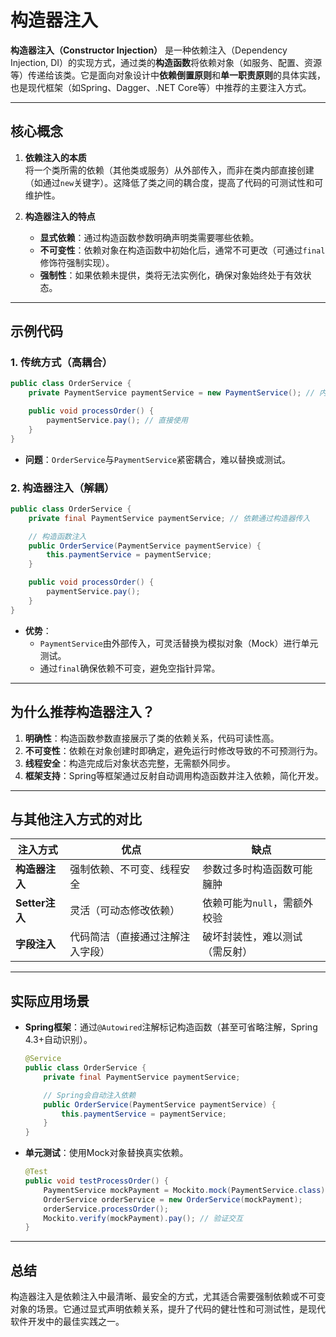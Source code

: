 # 构造器注入

**构造器注入（Constructor Injection）** 是一种依赖注入（Dependency Injection, DI）的实现方式，通过类的**构造函数**将依赖对象（如服务、配置、资源等）传递给该类。它是面向对象设计中**依赖倒置原则**和**单一职责原则**的具体实践，也是现代框架（如Spring、Dagger、.NET Core等）中推荐的主要注入方式。

---

## 核心概念
1. **依赖注入的本质**  
   将一个类所需的依赖（其他类或服务）从外部传入，而非在类内部直接创建（如通过`new`关键字）。这降低了类之间的耦合度，提高了代码的可测试性和可维护性。

2. **构造器注入的特点**
    - **显式依赖**：通过构造函数参数明确声明类需要哪些依赖。
    - **不可变性**：依赖对象在构造函数中初始化后，通常不可更改（可通过`final`修饰符强制实现）。
    - **强制性**：如果依赖未提供，类将无法实例化，确保对象始终处于有效状态。

---

## 示例代码
### 1. 传统方式（高耦合）
```java
public class OrderService {
    private PaymentService paymentService = new PaymentService(); // 内部创建依赖

    public void processOrder() {
        paymentService.pay(); // 直接使用
    }
}
```
- **问题**：`OrderService`与`PaymentService`紧密耦合，难以替换或测试。

### 2. 构造器注入（解耦）
```java
public class OrderService {
    private final PaymentService paymentService; // 依赖通过构造器传入

    // 构造函数注入
    public OrderService(PaymentService paymentService) {
        this.paymentService = paymentService;
    }

    public void processOrder() {
        paymentService.pay();
    }
}
```
- **优势**：
    - `PaymentService`由外部传入，可灵活替换为模拟对象（Mock）进行单元测试。
    - 通过`final`确保依赖不可变，避免空指针异常。

---

## 为什么推荐构造器注入？
1. **明确性**：构造函数参数直接展示了类的依赖关系，代码可读性高。
2. **不可变性**：依赖在对象创建时即确定，避免运行时修改导致的不可预测行为。
3. **线程安全**：构造完成后对象状态完整，无需额外同步。
4. **框架支持**：Spring等框架通过反射自动调用构造函数并注入依赖，简化开发。

---

## 与其他注入方式的对比
| 注入方式         | 优点               | 缺点                |
|--------------|------------------|-------------------|
| **构造器注入**    | 强制依赖、不可变、线程安全    | 参数过多时构造函数可能臃肿     |
| **Setter注入** | 灵活（可动态修改依赖）      | 依赖可能为`null`，需额外校验 |
| **字段注入**     | 代码简洁（直接通过注解注入字段） | 破坏封装性，难以测试（需反射）   |

---

## 实际应用场景
- **Spring框架**：通过`@Autowired`注解标记构造函数（甚至可省略注解，Spring 4.3+自动识别）。
  ```java
  @Service
  public class OrderService {
      private final PaymentService paymentService;

      // Spring会自动注入依赖
      public OrderService(PaymentService paymentService) {
          this.paymentService = paymentService;
      }
  }
  ```
- **单元测试**：使用Mock对象替换真实依赖。
  ```java
  @Test
  public void testProcessOrder() {
      PaymentService mockPayment = Mockito.mock(PaymentService.class);
      OrderService orderService = new OrderService(mockPayment);
      orderService.processOrder();
      Mockito.verify(mockPayment).pay(); // 验证交互
  }
  ```

---

## 总结
构造器注入是依赖注入中最清晰、最安全的方式，尤其适合需要强制依赖或不可变对象的场景。它通过显式声明依赖关系，提升了代码的健壮性和可测试性，是现代软件开发中的最佳实践之一。